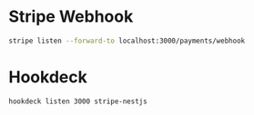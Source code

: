 # Stripe Webhook
```bash
stripe listen --forward-to localhost:3000/payments/webhook
```

# Hookdeck
```bash
hookdeck listen 3000 stripe-nestjs
```

